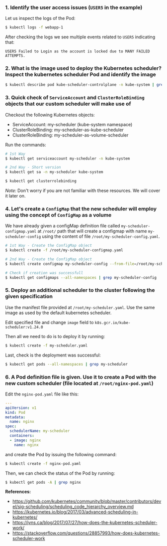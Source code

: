 ### 1. Identify the user access issues (`USER5` in the example)

Let us inspect the logs of the Pod:

```bash
$ kubectl logs -f webapp-1
```

After checking the logs we see multiple events related to `USER5` indicating that:

`USER5 Failed to Login as the account is locked due to MANY FAILED ATTEMPTS.`

### 2. What is the image used to deploy the Kubernetes scheduler? Inspect the kubernetes scheduler Pod and identify the image

```bash
$ kubectl describe pod kube-scheduler-controlplane -n kube-system | grep -i image
```

### 3. Quick check of `ServiceAccount` and `ClusterRoleBinding` objects that our custom scheduler will make use of

Checkout the following Kubernetes objects:

- ServiceAccount: my-scheduler (kube-system namespace)
- ClusterRoleBinding: my-scheduler-as-kube-scheduler
- ClusterRoleBinding: my-scheduler-as-volume-scheduler

Run the commands:

```bash
# 1st Way
$ kubectl get serviceaccount my-scheduler -n kube-system

# 2nd Way - Short version
$ kubectl get sa -n my-scheduler kube-system

$ kubectl get clusterrolebinding
```

*Note:* Don't worry if you are not familiar with these resources. We will cover it later on.

### 4. Let's create a `ConfigMap` that the new scheduler will employ using the concept of `ConfigMap` as a volume

We have already given a configMap definition file called `my-scheduler-configmap.yaml` at `/root/` path that will create a configmap with name `my-scheduler-config` using the content of file `/root/my-scheduler-config.yaml`.

```bash
# 1st Way - Create the ConfigMap object
$ kubectl create -f /root/my-scheduler-configmap.yaml

# 2nd Way - Create the ConfigMap object
$ kubectl create configmap my-scheduler-config --from-file=/root/my-scheduler-config.yaml -n kube-system

# Check if creation was successfull
$ kubectl get configmaps --all-namespaces | grep my-scheduler-config
```

### 5. Deploy an additional scheduler to the cluster following the given specification

Use the manifest file provided at `/root/my-scheduler.yaml`. Use the same image as used by the default kubernetes scheduler.

Edit specified file and change `image` field to `k8s.gcr.io/kube-scheduler:v1.24.0`

Then all we need to do is to deploy it by running:

```bash
$ kubectl create -f my-scheduler.yaml
```

Last, check is the deployment was successful:

```bash
$ kubectl get pods --all-namespaces | grep my-scheduler
```

### 6. A Pod definition file is given. Use it to create a Pod with the new custom scheduler (file located at `/root/nginx-pod.yaml`)

Edit the `nginx-pod.yaml` file like this:

```yaml
---
apiVersion: v1 
kind: Pod 
metadata:
  name: nginx 
spec:
  schedulerName: my-scheduler
  containers:
  - image: nginx
    name: nginx
```

and create the Pod by issuing the following command:

```bash
$ kubectl create -f nginx-pod.yaml
```

Then, we can check the status of the Pod by running:

```bash
$ kubectl get pods -A | grep nginx
```

**References:**

- https://github.com/kubernetes/community/blob/master/contributors/devel/sig-scheduling/scheduling_code_hierarchy_overview.md
- https://kubernetes.io/blog/2017/03/advanced-scheduling-in-kubernetes/
- https://jvns.ca/blog/2017/07/27/how-does-the-kubernetes-scheduler-work/
- https://stackoverflow.com/questions/28857993/how-does-kubernetes-scheduler-work
